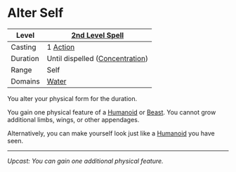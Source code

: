 # Alter Self

| Level    | [2nd Level Spell](2nd%20Level%20Spells.md)                            |
| -------- | --------------------------------------------------------------------- |
| Casting  | 1 [Action](../../../../Game%20Procedures/Core%20Procedures/Action.md) |
| Duration | Until dispelled ([Concentration](../../Concentration.md))             |
| Range    | Self                                                                  |
| Domains  | [Water](../../Spell%20Domains/Water.md)                               |

You alter your physical form for the duration.

You gain one physical feature of a [Humanoid](../../../../Resources%20for%20GMs/Creature%20Types/Humanoid.md) or [Beast](../../../../Resources%20for%20GMs/Creature%20Types/Beast.md). You cannot grow additional limbs, wings, or other appendages.

Alternatively, you can make yourself look just like a [Humanoid](../../../../Resources%20for%20GMs/Creature%20Types/Humanoid.md) you have seen.

---
*Upcast: You can gain one additional physical feature.*
